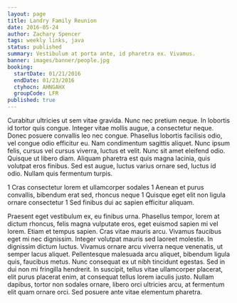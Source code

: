 ```yaml
---
layout: page
title: Landry Family Reunion
date: 2016-05-24
author: Zachary Spencer
tags: weekly links, java
status: published
summary: Vestibulum at porta ante, id pharetra ex. Vivamus.
banner: images/banner/people.jpg
booking:
  startDate: 01/21/2016
  endDate: 01/23/2016
  ctyhocn: AHNGAHX
  groupCode: LFR
published: true
---
```

Curabitur ultricies ut sem vitae gravida. Nunc nec pretium neque. In lobortis id tortor quis congue. Integer vitae mollis augue, a consectetur neque. Donec posuere convallis leo nec congue. Phasellus lobortis facilisis odio, vel congue odio efficitur eu. Nam condimentum sagittis aliquet. Nunc ipsum felis, cursus vel cursus viverra, luctus et velit. Nunc sit amet eleifend odio. Quisque ut libero diam. Aliquam pharetra est quis magna lacinia, quis volutpat eros finibus. Sed est augue, luctus varius ornare sed, luctus id odio. Nullam quis fermentum turpis.

1 Cras consectetur lorem et ullamcorper sodales
1 Aenean et purus convallis, bibendum erat sed, rhoncus neque
1 Quisque eget elit non ligula ornare consectetur
1 Sed finibus dui ac sapien efficitur aliquam.

Praesent eget vestibulum ex, eu finibus urna. Phasellus tempor, lorem at dictum rhoncus, felis magna vulputate eros, eget euismod sapien mi vel lorem. Etiam et tempus sapien. Cras vitae mauris arcu. Vivamus faucibus eget mi nec dignissim. Integer volutpat mauris sed laoreet molestie. In dignissim dictum luctus. Vivamus ornare arcu viverra neque venenatis, ut semper lacus aliquet. Pellentesque malesuada arcu aliquet, bibendum ligula quis, faucibus metus. Nunc consequat ex ut nibh tincidunt egestas. Sed in dui non mi fringilla hendrerit. In suscipit, tellus vitae ullamcorper placerat, elit purus placerat enim, at consequat tellus lorem iaculis justo. Nullam dapibus, tortor non sodales ornare, libero orci ultricies arcu, at fermentum elit quam ornare orci. Sed posuere ante vitae elementum pharetra.
